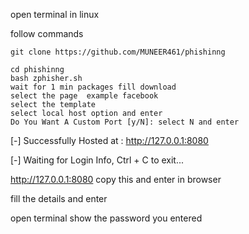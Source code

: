 open terminal in linux 

follow commands

    git clone https://github.com/MUNEER461/phishinng
 
    cd phishinng 
    bash zphisher.sh
    wait for 1 min packages fill download
    select the page  example facebook
    select the template
    select local host option and enter
    Do You Want A Custom Port [y/N]: select N and enter
   
   [-] Successfully Hosted at : http://127.0.0.1:8080 

   [-] Waiting for Login Info, Ctrl + C to exit...
    
   http://127.0.0.1:8080  copy this and enter in browser 
     
   fill the details and enter
   
   
  open  terminal show the password you entered


   
   
